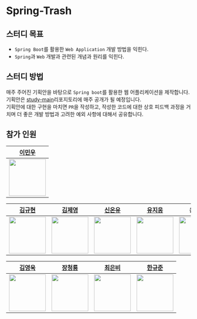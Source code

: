 # Spring-Trash

## 스터디 목표

- `Spring Boot`를 활용한 `Web Application` 개발 방법을 익힌다.
- `Spring`과 `Web` 개발과 관련된 개념과 원리를 익힌다.

## 스터디 방법

매주 주어진 기획안을 바탕으로 `Spring boot`를 활용한 웹 어플리케이션을 제작합니다. <br>
기획안은 [study-main](https://github.com/Spring-Trash/study-main)리포지토리에 매주 공개가 될 예정입니다. <br>
기획안에 대한 구현을 마치면 `PR`을 작성하고, 작성한 코드에 대한 상호 피드백 과정을 거치며 더 좋은 개발 방법과 고려한 예외 사항에 대해서 공유합니다.

## 참가 인원

|[이민우](https://github.com/Spring-Trash/lmw)|
|---|
|<img style="width:100px" src = "https://avatars.githubusercontent.com/Leeminw"/>|

|[김규현](https://github.com/Spring-Trash/qhyun-is-trash)|[김제영](https://github.com/Spring-Trash/JeyoungHW)|[신온유](https://github.com/Spring-Trash/onyu_spring)|[유지웅](https://github.com/Spring-Trash/YJW_HW)|윤주석|[이병헌](https://github.com/Spring-Trash/lbhHomework)|
|---|---|---|---|---|---|
|<img style="width:100px" src = "https://avatars.githubusercontent.com/kgh2120"/>|<img style="width:100px" src = "https://avatars.githubusercontent.com/kjy0349"/>|<img style="width:100px" src = "https://avatars.githubusercontent.com/tlsdhsdb"/>|<img style="width:100px" src = "https://avatars.githubusercontent.com/yeogeru"/>|<img style="width:100px" src = "https://avatars.githubusercontent.com/AMIVAYUN"/>|<img style="width:100px" src = "https://avatars.githubusercontent.com/Hunnibs"/>|

|[김영욱](https://github.com/Spring-Trash/YoungUkHomeWork)|[장청룡](https://github.com/Spring-Trash/ryong-spring-trash)|[최은비](https://github.com/Spring-Trash/rloldl)| [한규준](https://github.com/Spring-Trash/Mr_Noin)|
|---|---|---|---|
|<img style="width:100px" src = "https://avatars.githubusercontent.com/YoungUk0126"/>|<img style="width:100px" src = "https://avatars.githubusercontent.com/wkdcjdfyd"/>|<img style="width:100px" src = "https://avatars.githubusercontent.com/rloldl-c"/>| <img style="width:100px" src = "https://avatars.githubusercontent.com/cbnu2017038040"/>|




